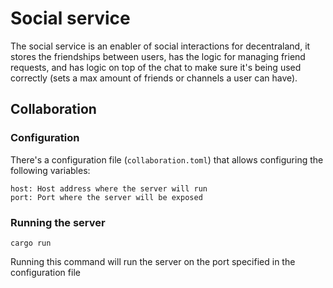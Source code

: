 # Social service

The social service is an enabler of social interactions for decentraland, it stores the friendships between users, has the logic for managing friend requests, and has logic on top of the chat to make sure it's being used correctly (sets a max amount of friends or channels a user can have).

## Collaboration
### Configuration
There's a configuration file (`collaboration.toml`) that allows configuring the following variables:
```
host: Host address where the server will run
port: Port where the server will be exposed
```

### Running the server

```
cargo run
```
Running this command will run the server on the port specified in the configuration file

